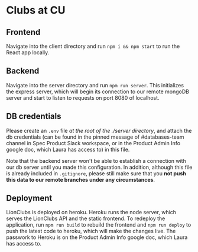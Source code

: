 # Clubs at CU

## Frontend

Navigate into the client directory and run `npm i && npm start` to run the React app locally.

## Backend 

Navigate into the server directory and run `npm run server`. This initializes the express server, which will begin its connection to our remote mongoDB server and start to listen to requests on port 8080 of localhost.

## DB credentials

Please create an `.env` file *at the root of the ./server directory*, and attach the db credentials (can be found in the pinned message of #databases-team channel in Spec Product Slack workspace, or in the Product Admin Info google doc, which Laura has access to) in this file.

Note that the backend server won't be able to establish a connection with our db server until you made this configuration. In addition, although this file is already included in `.gitignore`, please still make sure that you **not push this data to our remote branches under any circumstances**.

## Deployment
LionClubs is deployed on heroku. Heroku runs the node server, which serves the LionClubs API and the static frontend. To redeploy the application, run `npm run build` to rebuild the frontend and `npm run deploy` to push the latest code to heroku, which will make the changes live. The passwork to Heroku is on the Product Admin Info google doc, which Laura has access to.
